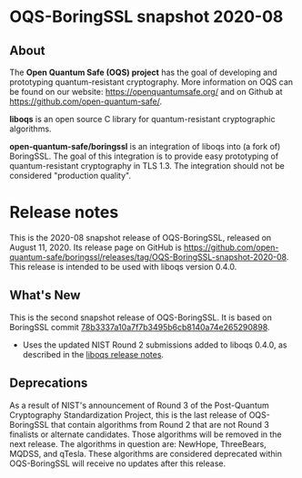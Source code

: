 OQS-BoringSSL snapshot 2020-08
==============================

About
-----

The **Open Quantum Safe (OQS) project** has the goal of developing and prototyping quantum-resistant cryptography.  More information on OQS can be found on our website: https://openquantumsafe.org/ and on Github at https://github.com/open-quantum-safe/.

**liboqs** is an open source C library for quantum-resistant cryptographic algorithms.

**open-quantum-safe/boringssl** is an integration of liboqs into (a fork of) BoringSSL.  The goal of this integration is to provide easy prototyping of quantum-resistant cryptography in TLS 1.3.  The integration should not be considered "production quality".

Release notes
=============

This is the 2020-08 snapshot release of OQS-BoringSSL, released on August 11, 2020. Its release page on GitHub is https://github.com/open-quantum-safe/boringssl/releases/tag/OQS-BoringSSL-snapshot-2020-08. This release is intended to be used with liboqs version 0.4.0.

What's New
----------

This is the second snapshot release of OQS-BoringSSL.  It is based on BoringSSL commit [78b3337a10a7f7b3495b6cb8140a74e265290898](https://github.com/google/boringssl/commit/78b3337).

- Uses the updated NIST Round 2 submissions added to liboqs 0.4.0, as described in the [liboqs release notes](https://github.com/open-quantum-safe/liboqs/blob/master/RELEASE.md).

Deprecations
------------

As a result of NIST's announcement of Round 3 of the Post-Quantum Cryptography Standardization Project, this is the last release of OQS-BoringSSL that contain algorithms from Round 2 that are not Round 3 finalists or alternate candidates. Those algorithms will be removed in the next release. The algorithms in question are: NewHope, ThreeBears, MQDSS, and qTesla. These algorithms are considered deprecated within OQS-BoringSSL will receive no updates after this release.
